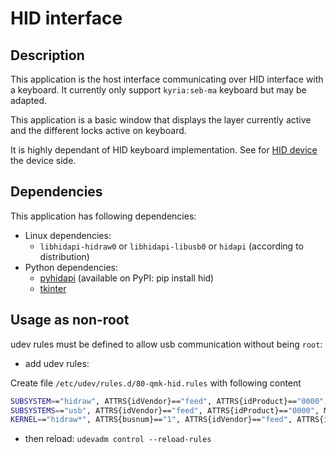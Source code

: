 # HID interface

## Description

This application is the host interface communicating over HID interface with a keyboard.
It currently only support `kyria:seb-ma` keyboard but may be adapted.

This application is a basic window that displays the layer currently active and the different locks active on keyboard.

It is highly dependant of HID keyboard implementation.
See for [HID device](../readme.md#HID) the device side.

## Dependencies

This application has following dependencies:

- Linux dependencies:
  - `libhidapi-hidraw0` or `libhidapi-libusb0` or `hidapi` (according to distribution)
- Python dependencies:
  - [pyhidapi](https://pypi.org/project/hid/) (available on PyPI: pip install hid)
  - [tkinter](https://docs.python.org/library/tk.html)

## Usage as non-root

udev rules must be defined to allow usb communication without being `root`:

- add udev rules:

Create file `/etc/udev/rules.d/80-qmk-hid.rules` with following content

```bash
SUBSYSTEM=="hidraw", ATTRS{idVendor}=="feed", ATTRS{idProduct}=="0000", MODE="0660", TAG+="uaccess" RUN{builtin}+="uaccess"
SUBSYSTEMS=="usb", ATTRS{idVendor}=="feed", ATTRS{idProduct}=="0000", MODE="0660", TAG+="uaccess" RUN{builtin}+="uaccess"
KERNEL=="hidraw*", ATTRS{busnum}=="1", ATTRS{idVendor}=="feed", ATTRS{idProduct}=="0000", MODE="0666"
```

- then reload: ```udevadm control --reload-rules```
